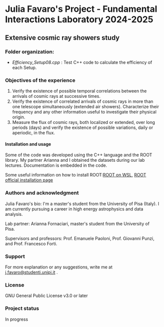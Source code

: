 # Julia Favaro's Project - Fundamental Interactions Laboratory 2024-2025

## Extensive cosmic ray showers study

### Folder organization:
- _Efficiency_Setup08.cpp_ : Test C++ code to calculate the efficiency of each Setup.

### Objectives of the experience
1. Verify the existence of possible temporal correlations between the arrivals of cosmic rays at successive times.
2. Verify the existence of correlated arrivals of cosmic rays in more than one telescope simultaneously (extended air showers). Characterize their frequency and any other information useful to investigate their physical origin.
3. Measure the flux of cosmic rays, both localized or extended, over long periods (days) and verify the existence of possible variations, daily or aperiodic, in the flux.

#### Installation and usage
Some of the code was developed using the C++ language and the ROOT library. My partner Arianna and I obtained the datasets during our lab lectures. Documentation is embedded in the code. 

Some useful information on how to install ROOT:[ROOT on WSL](https://root-forum.cern.ch/t/complete-root-installation-instructions-for-wsl-ubuntu-18-04-on-windows-10/35148/3), [ROOT official installation page](https://root.cern/install/)

### Authors and acknowledgment
Julia Favaro's bio: I'm a master's student from the University of Pisa (Italy). I am currently pursuing a career in high energy astrophysics and data analysis.

Lab partner: Arianna Fornaciari, master's student from the University of Pisa.

Supervisors and professors: Prof. Emanuele Paoloni, Prof. Giovanni Punzi, and Prof. Francesco Forti.

### Support
For more explanation or any suggestions, write me at j.favaro@studenti.unipi.it .

### License
GNU General Public License v3.0 or later

### Project status
In progress
